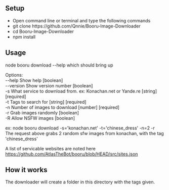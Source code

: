## Setup
<ul>
  <li>Open command line or terminal and type the following commands</li>
  <li>git clone https://github.com/Qnnie/Booru-Image-Downloader</li>
  <li>cd Booru-Image-Downloader</li>
  <li>npm install</li>
</ul>

## Usage

node booru download --help which should bring up 

Options: <br>
  --help     Show help                                                 [boolean] <br>
  --version  Show version number                                       [boolean] <br>
  -s         What service to download from. ex: Konachan.net or Yande.re
                                                             [string] [required] <br>
  -t         Tags to search for                              [string] [required] <br>
  -n         Number of images to download                    [number] [required] <br>
  -r         Grab images randomly                                      [boolean] <br>
  -R         Allow NSFW images                                         [boolean] <br> 

ex: node booru download -s='konachan.net' -t='chinese_dress' -n=2 -r <br>
The request above grabs 2 random sfw images from konachan, with the tag 'chinese_dress' <br>

A list of servicable websites are noted here https://github.com/AtlasTheBot/booru/blob/HEAD/src/sites.json
## How it works

The downloader will create a folder in this directory with the tags given.
